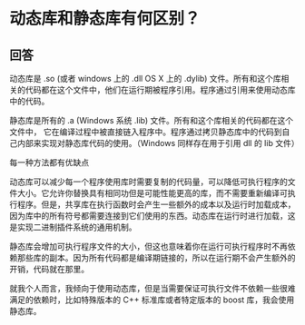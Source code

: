 # 动态库和静态库有何区别？

## 回答

动态库是 .so (或者 windows 上的 .dll OS X 上的 .dylib) 文件。所有和这个库相关的代码都在这个文件中，他们在运行期被程序引用。程序通过引用来使用动态库中的代码。

静态库是所有的 .a (Windows 系统 .lib) 文件。所有和这个库相关的代码都在这个文件中， 它在编译过程中被直接链入程序中。程序通过拷贝静态库中的代码到自己内部来实现对静态库代码的使用。（Windows 同样存在用于引用 dll 的 lib 文件）

每一种方法都有优缺点

动态库可以减少每一个程序使用库时需要复制的代码量，可以降低可执行程序的文件大小。它允许你替换具有相同功但是可能性能更高的库，而不需要重新编译可执行程序。但是，共享库在执行函数时会产生一些额外的成本以及运行时加载成本，因为库中的所有符号都需要连接到它们使用的东西。动态库在运行时进行加载，这是实现二进制插件系统的通用机制。

静态库会增加可执行程序文件的大小，但这也意味着你在运行可执行程序时不再依赖那些库的副本。因为所有代码都是编译期链接的，所以在运行期不会产生额外的开销，代码就在那里。

就我个人而言，我倾向于使用动态库，但是当需要保证可执行文件不依赖一些很难满足的依赖时，比如特殊版本的 C++ 标准库或者特定版本的 boost 库，我会使用静态库。
